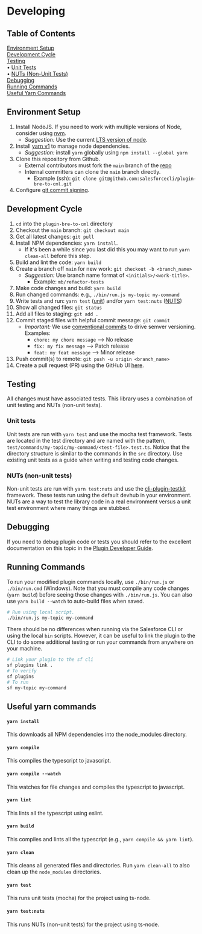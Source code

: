 # Developing

## Table of Contents

[Environment Setup](#environment-setup)</br>
[Development Cycle](#development-cycle)</br>
[Testing](#testing)</br>
    • [Unit Tests](#unit-tests)</br>
    • [NUTs (Non-Unit Tests)](#nuts-non-unit-tests)</br>
[Debugging](#debugging)</br>
[Running Commands](#running-commands)</br>
[Useful Yarn Commands](#useful-yarn-commands)</br>


## Environment Setup

1. Install NodeJS. If you need to work with multiple versions of Node, consider using [nvm](https://github.com/nvm-sh/nvm).
    - _Suggestion:_ Use the current [LTS version of node](https://github.com/nodejs/release#release-schedule).
1. Install [yarn v1](https://yarnpkg.com/) to manage node dependencies.
    - _Suggestion:_ install `yarn` globally using `npm install --global yarn`
1. Clone this repository from Github.
    - External contributors must fork the `main` branch of the [repo](https://github.com/salesforcecli/plugin-bre-to-cml)
    - Internal committers can clone the `main` branch directly.
        - Example (ssh): `git clone git@github.com:salesforcecli/plugin-bre-to-cml.git`
1. Configure [git commit signing](https://docs.github.com/en/authentication/managing-commit-signature-verification/signing-commits).

## Development Cycle

1. `cd` into the `plugin-bre-to-cml` directory
1. Checkout the `main` branch: `git checkout main`
1. Get all latest changes: `git pull`
1. Install NPM dependencies: `yarn install`.
    - If it's been a while since you last did this you may want to run `yarn clean-all` before this step.
1. Build and lint the code: `yarn build`
1. Create a branch off `main` for new work: `git checkout -b <branch_name>`
    - _Suggestion:_ Use branch name format of `<initials>/<work-title>`. 
        - Example: `mb/refactor-tests` 
1. Make code changes and build: `yarn build`
1. Run changed commands: e.g., `./bin/run.js my-topic my-command`
1. Write tests and run: `yarn test` ([unit](#unit-tests)) and/or `yarn test:nuts` ([NUTS](#nuts-non-unit-tests))
1. Show all changed files: `git status`
1. Add all files to staging: `git add .`
1. Commit staged files with helpful commit message: `git commit`
    - _Important:_ We use [conventional commits](https://www.conventionalcommits.org/en/v1.0.0/#summary) to drive semver versioning. Examples:
        - `chore: my chore message` --> No release
        - `fix: my fix message` --> Patch release
        - `feat: my feat message` --> Minor release
1. Push commit(s) to remote: `git push -u origin <branch_name>`
1. Create a pull request (PR) using the GitHub UI [here](https://github.com/salesforcecli/plugin-bre-to-cml).

## Testing

All changes must have associated tests. This library uses a combination of unit testing and NUTs (non-unit tests).

### Unit tests

Unit tests are run with `yarn test` and use the mocha test framework. Tests are located in the test directory and are named with the pattern, `test/commands/my-topic/my-command/<test-file>.test.ts`. Notice that the directory structure is similar to the commands in the `src` directory. Use existing unit tests as a guide when writing and testing code changes.

### NUTs (non-unit tests)

Non-unit tests are run with `yarn test:nuts` and use the [cli-plugin-testkit](https://github.com/salesforcecli/cli-plugins-testkit) framework. These tests run using the default devhub in your environment. NUTs are a way to test the library code in a real environment versus a unit test environment where many things are stubbed.

## Debugging

If you need to debug plugin code or tests you should refer to the excellent documentation on this topic in the [Plugin Developer Guide](https://developer.salesforce.com/docs/platform/salesforce-cli-plugin/guide/debug-plugin.html).

## Running Commands

To run your modified plugin commands locally, use `./bin/run.js` or `./bin/run.cmd` (Windows). Note that you must compile any code changes (`yarn build`) before seeing those changes with `./bin/run.js`. You can also use `yarn build --watch` to auto-build files when saved.

```bash
# Run using local script.
./bin/run.js my-topic my-command
```

There should be no differences when running via the Salesforce CLI or using the local `bin` scripts. However, it can be useful to link the plugin to the CLI to do some additional testing or run your commands from anywhere on your machine.

```bash
# Link your plugin to the sf cli
sf plugins link .
# To verify
sf plugins
# To run
sf my-topic my-command
```

## Useful yarn commands

#### `yarn install`

This downloads all NPM dependencies into the node_modules directory.

#### `yarn compile`

This compiles the typescript to javascript.

#### `yarn compile --watch`

This watches for file changes and compiles the typescript to javascript.

#### `yarn lint`

This lints all the typescript using eslint.

#### `yarn build`

This compiles and lints all the typescript (e.g., `yarn compile && yarn lint`).

#### `yarn clean`

This cleans all generated files and directories. Run `yarn clean-all` to also clean up the `node_modules` directories.

#### `yarn test`

This runs unit tests (mocha) for the project using ts-node.

#### `yarn test:nuts`

This runs NUTs (non-unit tests) for the project using ts-node.